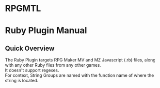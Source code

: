 # RPGMTL  
  
# Ruby Plugin Manual  
  
## Quick Overview  
  
The Ruby Plugin targets RPG Maker MV and MZ Javascript (.rb) files, along with any other Ruby files from any other games.  
It doesn't support regexes.  
For context, String Groups are named with the function name of where the string is located.  
